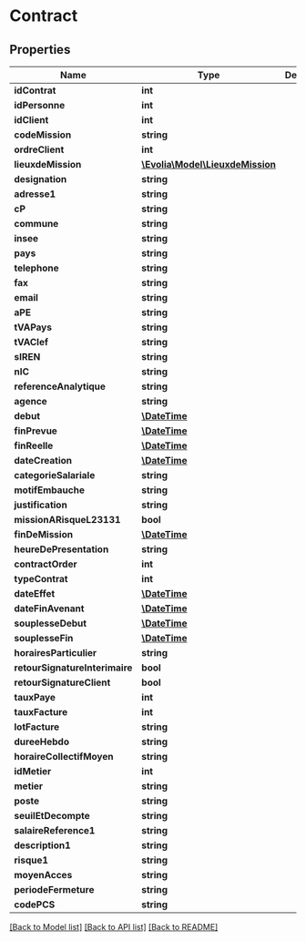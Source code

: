 # Contract

## Properties
Name | Type | Description | Notes
------------ | ------------- | ------------- | -------------
**idContrat** | **int** |  | 
**idPersonne** | **int** |  | 
**idClient** | **int** |  | 
**codeMission** | **string** |  | 
**ordreClient** | **int** |  | 
**lieuxdeMission** | [**\Evolia\Model\LieuxdeMission**](LieuxdeMission.md) |  | [optional] 
**designation** | **string** |  | 
**adresse1** | **string** |  | 
**cP** | **string** |  | 
**commune** | **string** |  | 
**insee** | **string** |  | 
**pays** | **string** |  | 
**telephone** | **string** |  | [optional] 
**fax** | **string** |  | [optional] 
**email** | **string** |  | [optional] 
**aPE** | **string** |  | [optional] 
**tVAPays** | **string** |  | [optional] 
**tVAClef** | **string** |  | [optional] 
**sIREN** | **string** |  | [optional] 
**nIC** | **string** |  | [optional] 
**referenceAnalytique** | **string** |  | [optional] 
**agence** | **string** |  | 
**debut** | [**\DateTime**](\DateTime.md) |  | 
**finPrevue** | [**\DateTime**](\DateTime.md) |  | 
**finReelle** | [**\DateTime**](\DateTime.md) |  | 
**dateCreation** | [**\DateTime**](\DateTime.md) |  | 
**categorieSalariale** | **string** |  | 
**motifEmbauche** | **string** |  | 
**justification** | **string** |  | [optional] 
**missionARisqueL23131** | **bool** |  | 
**finDeMission** | [**\DateTime**](\DateTime.md) |  | 
**heureDePresentation** | **string** |  | 
**contractOrder** | **int** |  | 
**typeContrat** | **int** |  | 
**dateEffet** | [**\DateTime**](\DateTime.md) |  | 
**dateFinAvenant** | [**\DateTime**](\DateTime.md) |  | 
**souplesseDebut** | [**\DateTime**](\DateTime.md) |  | 
**souplesseFin** | [**\DateTime**](\DateTime.md) |  | 
**horairesParticulier** | **string** |  | [optional] 
**retourSignatureInterimaire** | **bool** |  | [optional] 
**retourSignatureClient** | **bool** |  | [optional] 
**tauxPaye** | **int** |  | 
**tauxFacture** | **int** |  | 
**lotFacture** | **string** |  | 
**dureeHebdo** | **string** |  | 
**horaireCollectifMoyen** | **string** |  | 
**idMetier** | **int** |  | 
**metier** | **string** |  | [optional] 
**poste** | **string** |  | [optional] 
**seuilEtDecompte** | **string** |  | 
**salaireReference1** | **string** |  | [optional] 
**description1** | **string** |  | [optional] 
**risque1** | **string** |  | [optional] 
**moyenAcces** | **string** |  | [optional] 
**periodeFermeture** | **string** |  | [optional] 
**codePCS** | **string** |  | [optional] 

[[Back to Model list]](../../README.md#documentation-for-models) [[Back to API list]](../../README.md#documentation-for-api-endpoints) [[Back to README]](../../README.md)

